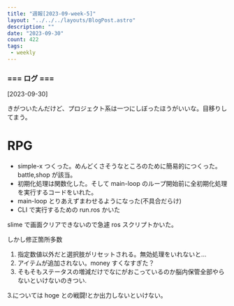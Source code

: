 ```yaml
---
title: "週報[2023-09-week-5]"
layout: "../../../layouts/BlogPost.astro"
description: ""
date: "2023-09-30"
count: 422
tags:
 - weekly
---
```





### === ログ ===

[2023-09-30]

きがついたんだけど、プロジェクト系は一つにしぼったほうがいいな。目移りしてまう。

# RPG

- simple-x つくった。めんどくさそうなところのために簡易的につくった。battle,shop が該当。
- 初期化処理は関数化した。そして main-loop のループ開始前に全初期化処理を実行するコードをいれた。
- main-loop とりあえずまわせるようになった(不具合だらけ)
- CLI で実行するための run.ros かいた

slime で画面クリアできないので急遽 ros スクリプトかいた。

しかし修正箇所多数

1. 指定数値以外だと選択肢がリセットされる。無効処理をいれないと...
2. アイテムが追加されない。money すくなすぎた？
3. そもそもステータスの増減だけでなにがおこっているのか脳内保管全部やらないといけないのきつい.

3.については hoge との戦闘!とか出力しないといけない。
